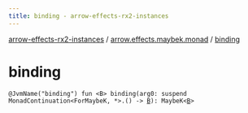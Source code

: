 ```yaml
---
title: binding - arrow-effects-rx2-instances
---
```


[arrow-effects-rx2-instances](../index.html) / [arrow.effects.maybek.monad](index.html) / [binding](./binding.html)

# binding

`@JvmName("binding") fun <B> binding(arg0: suspend MonadContinuation<ForMaybeK, *>.() -> `[`B`](binding.html#B)`): MaybeK<`[`B`](binding.html#B)`>`
